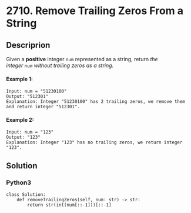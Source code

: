 # 2710. Remove Trailing Zeros From a String

## Descriprion
Given a **positive** integer `num` represented as a string, return *the integer *`num`* without trailing zeros as a string*.

#### Example 1:
```
Input: num = "51230100"
Output: "512301"
Explanation: Integer "51230100" has 2 trailing zeros, we remove them and return integer "512301".
```

#### Example 2:
```
Input: num = "123"
Output: "123"
Explanation: Integer "123" has no trailing zeros, we return integer "123".
```


## Solution

### Python3
```
class Solution:
    def removeTrailingZeros(self, num: str) -> str:
        return str(int(num[::-1]))[::-1]
```
